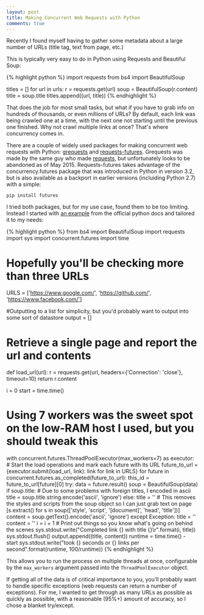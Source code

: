 ```yaml
---
layout: post
title: Making Concurrent Web Requests with Python
comments: true
---
```


Recently I found myself having to gather some metadata about a large number of URLs (title tag, text from page, etc.)

This is typically very easy to do in Python using Requests and Beautiful Soup:

{% highlight python %}
import requests
from bs4 import BeautifulSoup

titles = []
for url in urls:
    r = requests.get(url)
    soup = BeautifulSoup(r.content)
    title = soup.title
	titles.append((url, title))
{% endhighlight %}

That does the job for most small tasks, but what if you have to grab info on hundreds of thousands, or even millions of URLs?  By default, each link was being crawled one at a time, with the next one not starting until the previous one finished.  Why not crawl multiple links at once?  That's where concurrency comes in.

There are a couple of widely used packages for making concurrent web requests with Python: [grequests](https://github.com/kennethreitz/grequests) and [requests-futures](https://github.com/ross/requests-futures).  Grequests was made by the same guy who made [requests](http://docs.python-requests.org/en/latest/), but unfortunately looks to be abandoned as of May 2015.  Requests-futures takes advantage of the concurrency.futures package that was introduced in Python in version 3.2, but is also available as a backport in earlier versions (incluiding Python 2.7) with a simple:

 `pip install futures`

I tried both packages, but for my use case, found them to be too limiting.  Instead I started with [an example](https://docs.python.org/3/library/concurrent.futures.html#threadpoolexecutor-example) from the official python docs and tailored it to my needs:

{% highlight python %}
from bs4 import BeautifulSoup
import requests
import sys
import concurrent.futures
import time

# Hopefully you'll be checking more than three URLs
URLS = ['https://www.google.com/',
		'https://github.com/',
        'https://www.facebook.com/']

#Outputting to a list for simplicity, but you'd probably want to output into some sort of datastore
output = []

# Retrieve a single page and report the url and contents
def load_url(url):
    r = requests.get(url, headers={'Connection': 'close'}, timeout=10)
    return r.content

i = 0
start = time.time()
# Using 7 workers was the sweet spot on the low-RAM host I used, but you should tweak this
with concurrent.futures.ThreadPoolExecutor(max_workers=7) as executor:
        # Start the load operations and mark each future with its URL
            future_to_url = {executor.submit(load_url, link): link for link in URLS}
            for future in concurrent.futures.as_completed(future_to_url):
                this_id = future_to_url[future][0]
                try:
                    data = future.result()
                    soup = BeautifulSoup(data)
                    if soup.title:
                        # Due to some problems with foreign titles, I encoded in ascii
                        title = soup.title.string.encode('ascii', 'ignore')
                    else:
                        title = ''
                    # This removes the styles and scripts from the soup object so I can just grab text on page
                    [s.extract() for s in soup(['style', 'script', '[document]', 'head', 'title'])]
                    content = soup.getText().encode('ascii', 'ignore')
                except Exception:
                    title = ''
                    content = ''
                i = i + 1
                # Print out things so you know what's going on behind the scenes
                sys.stdout.write("Completed link {} with title {}\r".format(i, title))
                sys.stdout.flush()
                output.append((title, content))
        runtime = time.time() - start
        sys.stdout.write("took {} seconds or {} links per second".format(runtime, 100/runtime))
{% endhighlight %}

This allows you to run the process on multiple threads at once, configurable by the `max_workers` argument passed into the  `ThreadPoolExecutor` object.

If getting all of the data is of critical importance to you, you’ll probably want to handle specific exceptions (web requests can return a number of exceptions).  For me, I wanted to get through as many URLs as possible as quickly as possible, with a reasonable (95%+) amount of accuracy, so I chose a blanket try/except.
